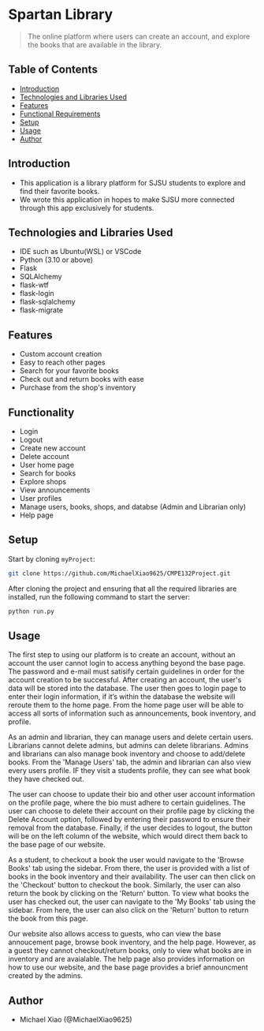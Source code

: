 # Spartan Library
> The online platform where users can create an account, and explore the books that are available in the library.

## Table of Contents
* [Introduction](#introduction)
* [Technologies and Libraries Used](#technologies-and-libraries-used)
* [Features](#features)
* [Functional Requirements](#functional-requirements)
* [Setup](#setup)
* [Usage](#usage)
* [Author](#author)


## Introduction
- This application is a library platform for SJSU students to explore and find their favorite books.
- We wrote this application in hopes to make SJSU more connected through this app exclusively for students.

## Technologies and Libraries Used
- IDE such as Ubuntu(WSL) or VSCode
- Python (3.10 or above)
- Flask
- SQLAlchemy
- flask-wtf
- flask-login
- flask-sqlalchemy
- flask-migrate

## Features
- Custom account creation
- Easy to reach other pages
- Search for your favorite books
- Check out and return books with ease
- Purchase from the shop's inventory

## Functionality
- Login 
- Logout 
- Create new account 
- Delete account 
- User home page 
- Search for books
- Explore shops
- View announcements
- User profiles 
- Manage users, books, shops, and databse (Admin and Librarian only)
- Help page

## Setup
Start by cloning `myProject`:

```bash
git clone https://github.com/MichaelXiao9625/CMPE132Project.git
```

After cloning the project and ensuring that all the required libraries are installed, run the following command to start the server:

```bash
python run.py
```

## Usage

The first step to using our platform is to create an account, without an account the user cannot login to access anything beyond the base page. The password and e-mail must satisify certain guidelines in order for the account creation to be successful. After creating an account, the user's data will be stored into the database. The user then goes to login page to enter their login information, if it’s within the database the website will reroute them to the home page. From the home page user will be able to access all sorts of information such as announcements, book inventory, and profile. 

As an admin and librarian, they can manage users and delete certain users. Librarians cannot delete admins, but admins can delete librarians. Admins and librarians can also manage book inventory and choose to add/delete books. From the 'Manage Users' tab, the admin and librarian can also view every users profile. IF they visit a students profile, they can see what book they have checked out.

The user can choose to update their bio and other user account information on the profile page, where the bio must adhere to certain guidelines. The user can choose to delete their account on their profile page by clicking the Delete Account option, followed by entering their password to ensure their removal from the database. Finally, if the user decides to logout, the button will be on the left column of the website, which would direct them back to the base page of our website.

As a student, to checkout a book the user would navigate to the 'Browse Books' tab using the sidebar. From there, the user is provided with a list of books in the book inventory and their availability. The user can then click on the 'Checkout' button to checkout the book. Similarly, the user can also return the book by clicking on the 'Return' button. To view what books the user has checked out, the user can navigate to the 'My Books' tab using the sidebar. From here, the user can also click on the 'Return' button to return the book from this page.

Our website also allows access to guests, who can view the base annoucement page, browse book inventory, and the help page. However, as a guest they cannot checkout/return books, only to view what books are in inventory and are avaialable. The help page also provides information on how to use our website, and the base page provides a brief announcment created by the admins.

## Author
- Michael Xiao (@MichaelXiao9625)


